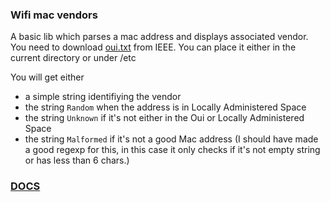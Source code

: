 ### Wifi mac vendors

A basic lib which parses a mac address and displays associated vendor.
You need to download [oui.txt](http://standards-oui.ieee.org/oui.txt) from IEEE. You can place it either in the current directory or under /etc

You will get either

* a simple string identifiying the vendor
* the string `Random` when the address is in Locally Administered Space
* the string `Unknown` if it's not either in the Oui or Locally Administered Space
* the string `Malformed` if it's not a good Mac address (I should have made a good regexp for this, in this case it only checks if it's not empty string or has less than 6 chars.)

### [DOCS](https://godoc.org/github.com/c0ze/wifi-vendors)
